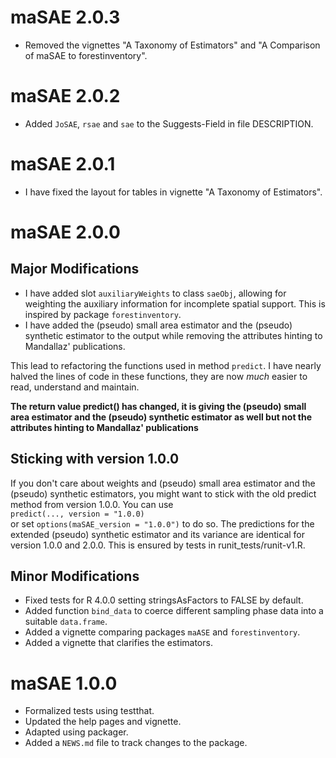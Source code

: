 # maSAE 2.0.3

* Removed the vignettes "A Taxonomy of Estimators" and "A Comparison of maSAE to forestinventory".

# maSAE 2.0.2

* Added `JoSAE`, `rsae` and `sae` to the Suggests-Field in file DESCRIPTION.

# maSAE 2.0.1

* I have fixed the layout for tables in vignette "A Taxonomy of Estimators".

# maSAE 2.0.0

## Major Modifications
* I have added slot `auxiliaryWeights` to class `saeObj`, allowing for weighting 
the auxiliary information for incomplete spatial support. This is inspired by
package `forestinventory`.
* I have added the (pseudo) small area estimator and the (pseudo) synthetic
estimator to the output while removing the attributes hinting to Mandallaz'
publications.

This lead to refactoring the functions used in method `predict`.
I have nearly halved the lines of code in these functions, they are now _much_ 
easier to read, understand and maintain.

__The return value predict() has changed, it is giving 
the (pseudo) small area estimator and the (pseudo) synthetic estimator as well 
but not the attributes hinting to Mandallaz'
publications__

## Sticking with version 1.0.0
If you don't care about weights and (pseudo) small area estimator and the (pseudo) synthetic
estimators, you might want to stick with the old predict method from version 1.0.0. 
You can use  
`predict(..., version = "1.0.0)`  
or set 
`options(maSAE_version = "1.0.0")`
to do so.
The predictions for the extended (pseudo) synthetic estimator and its variance
are identical for version 1.0.0 and 2.0.0. This is ensured by tests in
runit\_tests/runit-v1.R.

## Minor Modifications
* Fixed tests for R 4.0.0 setting stringsAsFactors to FALSE by default.
* Added function `bind_data` to coerce different sampling phase data into a
  suitable `data.frame`.
* Added a vignette comparing packages `maASE` and `forestinventory`.
* Added a vignette that clarifies the estimators.

# maSAE 1.0.0

* Formalized tests using testthat.
* Updated the help pages and vignette.
* Adapted using packager.
* Added a `NEWS.md` file to track changes to the package.



